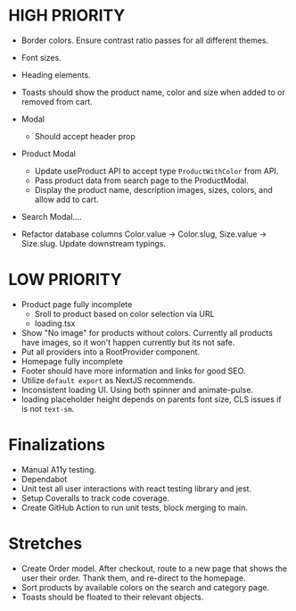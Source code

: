 # HIGH PRIORITY

- Border colors. Ensure contrast ratio passes for all different themes.
- Font sizes.
- Heading elements.
- Toasts should show the product name, color and size when added to or removed from cart.

- Modal

  - Should accept header prop

- Product Modal

  - Update useProduct API to accept type `ProductWithColor` from API.
  - Pass product data from search page to the ProductModal.
  - Display the product name, description images, sizes, colors, and allow add to cart.

- Search Modal....

- Refactor database columns Color.value -> Color.slug, Size.value -> Size.slug. Update downstream typings.

# LOW PRIORITY

- Product page fully incomplete
  - Sroll to product based on color selection via URL
  - loading.tsx
- Show "No image" for products without colors. Currently all products have images, so it won't happen currently but its not safe.
- Put all providers into a RootProvider component.
- Homepage fully incomplete
- Footer should have more information and links for good SEO.
- Utilize `default export` as NextJS recommends.
- Inconsistent loading UI. Using both spinner and animate-pulse.
- <Price /> loading placeholder height depends on parents font size, CLS issues if is not `text-sm`.

# Finalizations

- Manual A11y testing.
- Dependabot
- Unit test all user interactions with react testing library and jest.
- Setup Coveralls to track code coverage.
- Create GitHub Action to run unit tests, block merging to main.

# Stretches

- Create Order model. After checkout, route to a new page that shows the user their order. Thank them, and re-direct to the homepage.
- Sort products by available colors on the search and category page.
- Toasts should be floated to their relevant objects.
